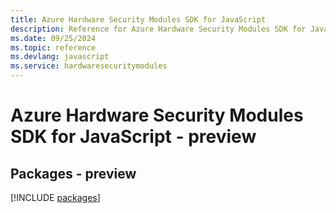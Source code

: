 ```yaml
---
title: Azure Hardware Security Modules SDK for JavaScript
description: Reference for Azure Hardware Security Modules SDK for JavaScript
ms.date: 09/25/2024
ms.topic: reference
ms.devlang: javascript
ms.service: hardwaresecuritymodules
---
```

# Azure Hardware Security Modules SDK for JavaScript - preview
## Packages - preview
[!INCLUDE [packages](hardware-security-modules-index.md)]